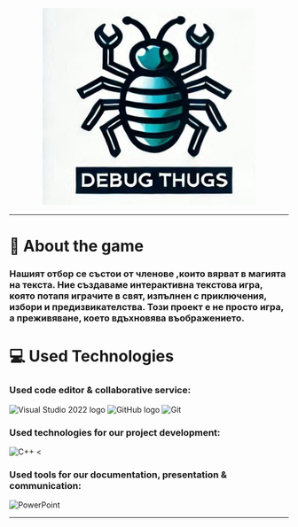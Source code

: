 <p align = "center">
  <img src="OneDrive/Работен плот/image_2024-11-25_221010555.png">
</p>


<hr>

# 📖 About the game 
<h3><p> Нашият отбор се състои от членове ,които вярват в магията на текста. Ние създаваме интерактивна текстова игра, която потапя играчите в свят, изпълнен с приключения, избори и предизвикателства. Този проект е не просто игра, а преживяване, което вдъхновява въображението.
 </p></h3>




<h1>💻 Used Technologies</h1>
<h3> Used code editor & collaborative service:</h3> 
<p align="left">
  <p>
    <img src="https://cdn.worldvectorlogo.com/logos/visual-studio-2013.svg" alt="Visual Studio 2022 logo" width=48px>
    <img src="https://cdn.worldvectorlogo.com/logos/github-icon-1.svg" alt="GitHub logo" width=48px>
    <img src="https://cdn.worldvectorlogo.com/logos/git-bash.svg" alt="Git" width=48px>
  </p>
</p>


<h3>Used technologies for our project development:</h3> 
<p align="left">
    <p>
    <img src="https://seeklogo.com/images/C/c-logo-43CE78FF9C-seeklogo.com.png" alt="C++" width=48px>
    <
    </p>
</p>

<h3>Used tools for our documentation, presentation & communication:</h3> 
<p align="left">
    <p>
    <img src="https://cdn.worldvectorlogo.com/logos/powerpoint-2.svg" alt="PowerPoint" width=48px>
    </p>
</p>
<hr>
